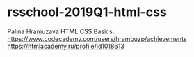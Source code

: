 # rsschool-2019Q1-html-css
Palina Hramuzava
HTML CSS Basics: https://www.codecademy.com/users/hrambuzp/achievements
https://htmlacademy.ru/profile/id1018613
